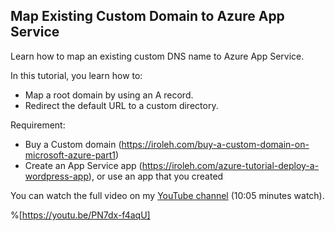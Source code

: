 ## Map Existing Custom Domain to Azure App Service


Learn how to map an existing custom DNS name to Azure App Service.

In this tutorial, you learn how to:

- Map a root domain by using an A record.
- Redirect the default URL to a custom directory.

Requirement:

- Buy a Custom domain (https://iroleh.com/buy-a-custom-domain-on-microsoft-azure-part1)
- Create an App Service app (https://iroleh.com/azure-tutorial-deploy-a-wordpress-app), or use an app that you created

You can watch the full video on my  [YouTube channel](https://youtu.be/PN7dx-f4aqU)  (10:05 minutes watch).‌


%[https://youtu.be/PN7dx-f4aqU]
